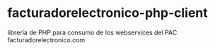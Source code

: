 # facturadorelectronico-php-client
librería de PHP para consumo de los webservices del PAC facturadorelectronico.com
